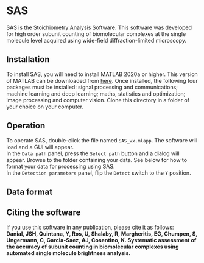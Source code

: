 # SAS
SAS is the Stoichiometry Analysis Software. This software was developed for high order subunit counting of biomolecular complexes at the single molecule level acquired using wide-field diffraction-limited microscopy. 
## Installation
To install SAS, you will need to install MATLAB 2020a or higher. This version of MATLAB can be downloaded from [here](https://www.mathworks.com/products/matlab.html). Once installed, the following four packages must be installed: signal processing and communications; machine learning and deep learning; maths, statistics and optimization; image processing and computer vision. Clone this directory in a folder of your choice on your computer.
## Operation
To operate SAS, double-click the file named `SAS_vx.mlapp`. The software will load and a GUI will appear.   
In the `Data path` panel, press the `Select path` button and a dialog will appear. Browse to the folder containing your data. See below for how to format your data for processing using SAS.  
In the `Detection parameters` panel, flip the `Detect` switch to the `Y` position.  
## Data format
## Citing the software
If you use this software in any publication, please cite it as follows:  
**Danial, JSH, Quintana, Y, Ros, U, Shalaby, R, Margheritis, EG, Chumpen, S, Ungermann, C, Garcia-Saez, AJ, Cosentino, K. Systematic assessment of the accuracy of subunit counting in biomolecular complexes using automated single molecule brightness analysis.**
